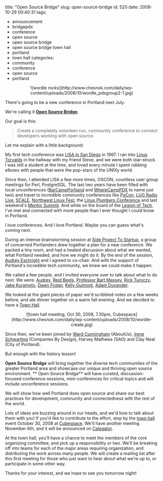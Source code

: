 title: "Open Source Bridge"
slug: open-source-bridge
id: 520
date: 2008-10-29 00:40:31
tags: 
- announcement
- bridgepdx
- conference
- open source
- open source bridge
- open source bridge town hall
- portland
- town hall
categories: 
- community
- conference
- open source
- portland

<center>![wordle rocks](http://www.chesnok.com/daily/wp-content/uploads/2008/10/wordle_pdxgroup2-1.jpg)</center>

There's going to be a new conference in Portland next July.  

We're calling it **[Open Source Bridge](http://www.bridgepdx.org)**.

Our goal is this: 
> Create a completely volunteer-run, community conference to connect developers working with open source.

Let me explain with a little background:

My first tech conference was [LISA in San Diego](http://www.usenix.org/publications/library/proceedings/lisa97/technical.html) in 1997\. I ran into [Linus Torvalds](http://lkml.org/lkml/1997/10/30/20) in the hallway with my friend Steve, and we were both star-struck. I was still a student at the time, and loved every minute I spent rubbing elbows with people that were the pop-stars of the UNIXy world.

Since then, I attended LISA a few more times, OSCON, countless user group meetings for Perl, PostgreSQL. The last two years have been filled with local unconferences ([BarCampPortland](http://barcamp.org/BarCampPortland) and [WhereCampPDX](http://www.wherecamppdx.org/) to name just two) and travel to incredible community conferences like [PgCon](http://www.pgcon.org/2008/), [LUG Radio Live](http://www.lugradio.org/live/USA2008/), [SCALE](http://www.socallinuxexpo.org/), [Northwest Linux Fest](http://linuxfestnorthwest.org/), the [Linux Plumbers Conference](http://linuxplumbersconf.org/) and last weekend's [Mentor Summit](http://www.chesnok.com/daily/2008/10/27/mentor-summit-report-for-postgresql/). And while on the board of the [Legion of Tech](http://legionoftech.org), I've met and connected with more people than I ever thought I could know in Portland. 

I love conferences. And I love Portland. Maybe you can guess what's coming next.

During an intense brainstorming session at [Side Project To Startup](http://www.sideprojecttostartup.com/), a group of concerned Portlanders drew together a plan for a new conference.  We packed a tiny  room, and had a heated discussion about what we wanted, what Portland needed, and how we might do it. By the end of the session, [Audrey Eschright](http://lifeofaudrey.com) and I agreed to co-chair. And with the support of Portland's incredible tech community, we knew we could make it happen.

We called a few people, and I invited everyone over to talk about what to do next.  We were: [Audrey](http://lifeofaudrey.com), [Reid Beels](http://reidbeels.com/), [Professor Bart Massey](http://fob.po8.org/), [Rick Turoczy](http://siliconflorist.com), [Jake Kuramoto](http://www.portlandonfire.com/jakekuramoto/), [Dawn Foster](http://fastwonder.com), [Kelly Guimont](http://thebananaverse.com/), [Adam Duvander](http://www.adamduvander.com/).  

We looked at the giant pieces of paper we'd scribbled notes on a few weeks before, and ate dinner together on a warm fall evening. And we decided to have a [Town Hall](http://calagator.org/events/1250456028).

<center>![town hall meeting, Oct 30, 2008, 7.30pm, Cubespace](http://www.chesnok.com/daily/wp-content/uploads/2008/10/wordle-create.jpg)</center>

Since then, we've been joined by [Ward Cunningham](http://c2.com/~ward/) (AboutUs), [Irene Schwarting](http://www.portlandonfire.com/ireneschwarting/) (Companies By Design), Harvey Mathews (SAO) and Clay Neal (City of Portland).

But enough with the history lesson!  

**Open Source Bridge** will bring together the diverse tech communities of the greater Portland area and showcase our unique and thriving open source environment. 
**
Open Source Bridge** will have curated, discussion-focused conference sessions, mini-conferences for critical topics and will include unconference sessions.

We will show how well Portland does open source and share our best practices for development, community and connectedness with the rest of the world.

Lots of ideas are buzzing around in our heads, and we'd love to talk about them with you!  If you'd like to contribute to the effort, stop by the [town hall](http://calagator.org/events/1250456028) event October 30, 2008 at [Cubespace](http://www.cubespacepdx.com/). We'll have another meeting November 6th, and it will be announced on [Calagator](http://www.calagator.org). 

At the town hall, you'll have a chance to meet the members of the core organizing committee, and pick up a responsibility or two.  We'll be breaking off into teams for each of the major areas requiring organization, and distributing the work across many people.  We will create a mailing list after this first meeting for those who just want to hear about what we're up to, or participate in some other way. 

Thanks for your interest, and we hope to see you tomorrow night!

